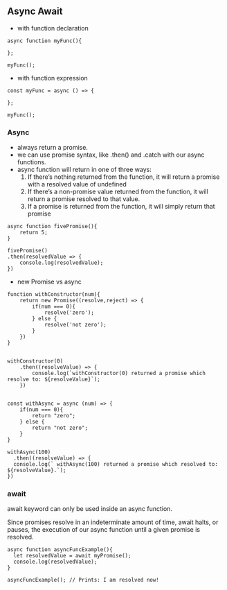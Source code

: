 ## Async Await 

* with function declaration 

```
async function myFunc(){

};

myFunc();
```

* with function expression 

```
const myFunc = async () => {

};

myFunc();

```

### Async 

* always return a promise. 
* we can use promise syntax, like .then() and .catch with our async functions.
* async function will return in one of three ways:
    1. If there’s nothing returned from the function, it will return a promise with a resolved value of undefined
    2. If there’s a non-promise value returned from the function, it will return a promise resolved to that value.
    3. If a promise is returned from the function, it will simply return that promise
    
```
async function fivePromise(){
    return 5;
}

fivePromise()
.then(resolvedValue => {
    console.log(resolvedValue);
})
```    

* new Promise vs async 
```
function withConstructor(num){
    return new Promise((resolve,reject) => {
        if(num === 0){
            resolve('zero');
        } else {
            resolve('not zero');
        }
    })
}


withConstructor(0)
    .then((resolveValue) => {
        console.log(`withConstructor(0) returned a promise which resolve to: ${resolveValue}`);
    })


const withAsync = async (num) => {
    if(num === 0){
        return "zero";
    } else {
        return "not zero";
    }
}

withAsync(100)
  .then((resolveValue) => {
  console.log(` withAsync(100) returned a promise which resolved to: ${resolveValue}.`);
})

```

### await 

await keyword can only be used inside an async function.

Since promises resolve in an indeterminate amount of time, await halts, or pauses, the execution of our async function until a given promise is resolved.

```
async function asyncFuncExample(){
  let resolvedValue = await myPromise();
  console.log(resolvedValue);
}
 
asyncFuncExample(); // Prints: I am resolved now!
```
